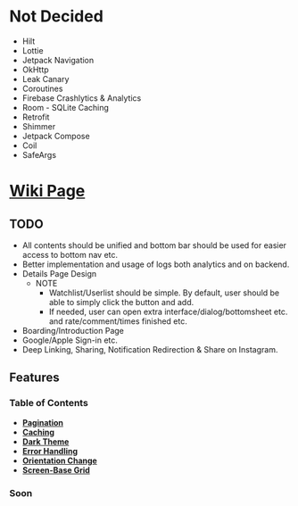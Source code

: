# Not Decided

<ul>
  <li> Hilt
  <li> Lottie
  <li> Jetpack Navigation
  <li> OkHttp
  <li> Leak Canary
  <li> Coroutines
  <li> Firebase Crashlytics & Analytics
  <li> Room - SQLite Caching
  <li> Retrofit
  <li> Shimmer
  <li> Jetpack Compose
  <li> Coil
  <li> SafeArgs
</ul>

# [Wiki Page](https://github.com/MrNtlu/Project-Consumer)

## TODO

* All contents should be unified and bottom bar should be used for easier access to bottom nav etc.
* Better implementation and usage of logs both analytics and on backend.
* Details Page Design
    * NOTE
        * Watchlist/Userlist should be simple. By default, user should be able to simply click the button and add.
        * If needed, user can open extra interface/dialog/bottomsheet etc. and rate/comment/times finished etc.
* Boarding/Introduction Page
* Google/Apple Sign-in etc.
* Deep Linking, Sharing, Notification Redirection & Share on Instagram.

## Features
### Table of Contents
* **[Pagination](#pagination)**
* **[Caching](#caching)**
* **[Dark Theme](#dark-theme)**
* **[Error Handling](#error-handling)**
* **[Orientation Change](#orientation-change)**
* **[Screen-Base Grid](#screen-based-grid)**

### Soon

&nbsp;
&nbsp;
&nbsp;